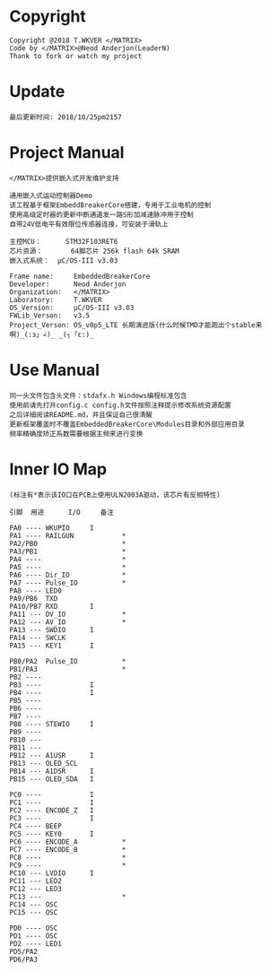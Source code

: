 Copyright
===============

	Copyright @2018 T.WKVER </MATRIX>
	Code by </MATRIX>@Neod Anderjon(LeaderN)
	Thank to fork or watch my project

Update
===============

	最后更新时间: 2018/10/25pm2157

Project Manual
==============

	</MATRIX>提供嵌入式开发维护支持

	通用嵌入式运动控制器Demo
	该工程基于框架EmbeddBreakerCore搭建，专用于工业电机的控制
	使用高级定时器的更新中断通道发一路S形加减速脉冲用于控制
	自带24V低电平有效限位传感器连接，可安装于滑轨上

	主控MCU：		STM32F103RET6
	芯片资源：		64脚芯片 256k flash 64k SRAM
	嵌入式系统：	μC/OS-III v3.03

	Frame name: 	EmbeddedBreakerCore
	Developer: 		Neod Anderjon 
	Organization: 	</MATRIX>
	Laboratory: 	T.WKVER
	OS_Version: 	μC/OS-III v3.03
	FWLib_Verson: 	v3.5
	Project_Verson: OS_v0p5_LTE 长期演进版(什么时候TMD才能跑出个stable来啊)_(:з」∠)_ _(┐「ε:)_
	
Use Manual
===============

	同一头文件包含头文件：stdafx.h Windows编程标准包含
	使用前请先打开config.c config.h文件按照注释提示修改系统资源配置
	之后详细阅读README.md，并且保证自己很清醒
	更新框架覆盖时不覆盖EmbeddedBreakerCore\Modules目录和外部应用目录
	频率精确度矫正系数需要根据主频来进行变换
	
Inner IO Map
===============

	(标注有*表示该IO口在PCB上使用ULN2003A驱动，该芯片有反相特性)

	引脚	用途		I/O		备注

	PA0 ---- WKUPIO		I		
	PA1 ---- RAILGUN			*
	PA2/PB0  					*
	PA3/PB1  					*
	PA4 ---- 					*
	PA5 ---- 					*
	PA6 ---- Dir_IO				*
	PA7 ---- Pulse_IO			*
	PA8 ---- LED0
	PA9/PB6  TXD		
	PA10/PB7 RXD		I
	PA11 --- DV_IO				*
	PA12 --- AV_IO				*
	PA13 --- SWDIO		I
	PA14 --- SWCLK
	PA15 --- KEY1		I	
	
	PB0/PA2  Pulse_IO			*
	PB1/PA3  					*
	PB2 ----
	PB3 ---- 			I
	PB4 ---- 			I
	PB5 ----
	PB6 ----
	PB7 ----
	PB8 ---- STEWIO		I
	PB9 ----
	PB10 --- 
	PB11 --- 	
	PB12 --- A1USR		I
	PB13 --- OLED_SCL
	PB14 --- A1DSR		I
	PB15 --- OLED_SDA	I
	
	PC0 ---- 			I
	PC1 ---- 			I
	PC2 ---- ENCODE_Z 	I
	PC3 ---- 			I
	PC4 ---- BEEP
	PC5 ---- KEY0		I
	PC6 ---- ENCODE_A			*
	PC7 ---- ENCODE_B			*
	PC8 ---- 					*
	PC9 ---- 					*
	PC10 --- LVDIO		I
	PC11 --- LED2
	PC12 --- LED3
	PC13 --- 					*
	PC14 --- OSC
	PC15 --- OSC
	
	PD0 ---- OSC
	PD1 ---- OSC
	PD2 ---- LED1
	PD5/PA2  
	PD6/PA3  			
	

